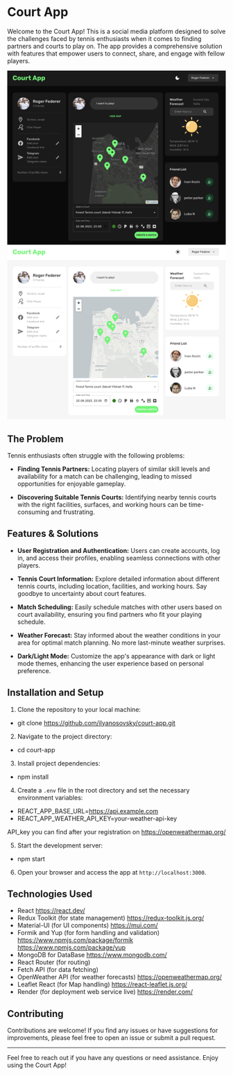 # Court App

Welcome to the Court App! This is a social media platform designed to solve the challenges faced by tennis enthusiasts when it comes to finding partners and courts to play on. The app provides a comprehensive solution with features that empower users to connect, share, and engage with fellow players.

![Court App Screenshot](./main-dark.png)
![Court App Screenshot](./main-light.png)

## The Problem

Tennis enthusiasts often struggle with the following problems:

- **Finding Tennis Partners:** Locating players of similar skill levels and availability for a match can be challenging, leading to missed opportunities for enjoyable gameplay.

- **Discovering Suitable Tennis Courts:** Identifying nearby tennis courts with the right facilities, surfaces, and working hours can be time-consuming and frustrating.

## Features & Solutions

- **User Registration and Authentication:** Users can create accounts, log in, and access their profiles, enabling seamless connections with other players.

- **Tennis Court Information:** Explore detailed information about different tennis courts, including location, facilities, and working hours. Say goodbye to uncertainty about court features.

- **Match Scheduling:** Easily schedule matches with other users based on court availability, ensuring you find partners who fit your playing schedule.

- **Weather Forecast:** Stay informed about the weather conditions in your area for optimal match planning. No more last-minute weather surprises.

- **Dark/Light Mode:** Customize the app's appearance with dark or light mode themes, enhancing the user experience based on personal preference.

## Installation and Setup

1. Clone the repository to your local machine:

- git clone https://github.com/ilyanosovsky/court-app.git

2. Navigate to the project directory:

- cd court-app

3. Install project dependencies:

- npm install

4. Create a `.env` file in the root directory and set the necessary environment variables:

- REACT_APP_BASE_URL=https://api.example.com
- REACT_APP_WEATHER_API_KEY=your-weather-api-key

API_key you can find after your registration on https://openweathermap.org/

5. Start the development server:

- npm start


6. Open your browser and access the app at `http://localhost:3000`.

## Technologies Used

- React https://react.dev/
- Redux Toolkit (for state management) https://redux-toolkit.js.org/
- Material-UI (for UI components) https://mui.com/
- Formik and Yup (for form handling and validation) https://www.npmjs.com/package/formik https://www.npmjs.com/package/yup
- MongoDB for DataBase https://www.mongodb.com/
- React Router (for routing)
- Fetch API (for data fetching)
- OpenWeather API (for weather forecasts) https://openweathermap.org/
- Leaflet React (for Map handling) https://react-leaflet.js.org/
- Render (for deployment web service live) https://render.com/

## Contributing

Contributions are welcome! If you find any issues or have suggestions for improvements, please feel free to open an issue or submit a pull request.

---

Feel free to reach out if you have any questions or need assistance. Enjoy using the Court App!
